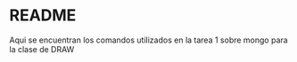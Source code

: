 # README

Aqui se encuentran los comandos utilizados en la tarea 1 sobre mongo para la clase de DRAW
